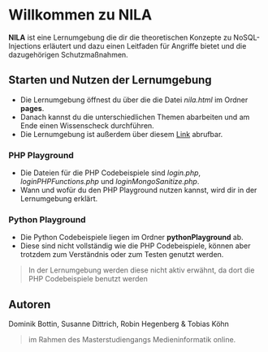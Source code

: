 # Willkommen zu NILA

**NILA** ist eine Lernumgebung die dir die theoretischen Konzepte zu NoSQL-Injections erläutert und dazu einen Leitfaden für Angriffe bietet und die dazugehörigen Schutzmaßnahmen.


## Starten und Nutzen der Lernumgebung
- Die Lernumgebung öffnest du über die die Datei *nila.html* im Ordner **pages**.
- Danach kannst du die unterschiedlichen Themen abarbeiten und am Ende einen Wissenscheck durchführen.
- Die Lernumgebung ist außerdem über diesem [Link](https://smitschke.github.io/nosql/nila.html) abrufbar. 

### PHP Playground
- Die Dateien für die PHP Codebeispiele sind *login.php*, *loginPHPFunctions.php* und *loginMongoSanitize.php*. 
- Wann und wofür du den PHP Playground nutzen kannst, wird dir in der Lernumgebung erklärt.

### Python Playground
- Die Python Codebeispiele liegen im Ordner **pythonPlayground** ab.
- Diese sind nicht vollständig wie die PHP Codebeispiele, können aber trotzdem zum Verständnis oder zum Testen genutzt werden.
>In der Lernumgebung werden diese nicht aktiv erwähnt, da dort die PHP Codebeispiele benutzt werden

## Autoren
Dominik Bottin, Susanne Dittrich, Robin Hegenberg & Tobias Köhn 
>im Rahmen des Masterstudiengangs Medieninformatik online.